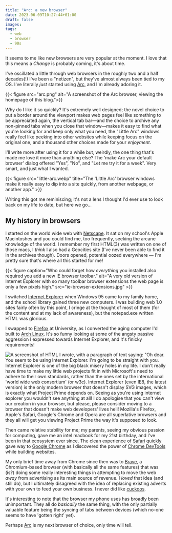 ```yaml
---
title: "Arc: a new browser"
date: 2023-06-09T10:27:44+01:00
draft: false
images:
tags:
  - web
  - browser
  - 90s
---
```


It seems to me like new browsers are very popular at the moment. I love that this means a _Change_ is probably coming, it's about time.

I've oscillated a little through web browsers in the roughly two and a half decades(!) I've been a "netizen", but they've almost always been tied to my OS. I've literally _just_ started using [Arc](https://arc.net/), and I'm already adoring it.

{{< figure src="arc.png" alt="A screenshot of the Arc browser, viewing the homepage of this blog.">}}

Why do I like it so quickly? It's extremely well designed; the novel choice to put a border around the viewport makes web pages feel like something to be appreciated again, the vertical tab bar—and the choice to archive any non-pinned tabs when you close that window—makes it easy to find what you're looking for and keep only what you need, the "Little Arc" windows really feel like peeking into other websites while keeping focus on the original one, and a thousand other choices made for your _enjoyment_.

I'll write more after using it for a while but, weirdly, the one thing that's made me love it more than anything else? The 'make Arc your default browser' dialog offered "Yes", "No", and "Let me try it for a week". Very smart, and just what I wanted.

{{< figure src="little-arc.webp" title="The 'Little Arc' browser windows make it really easy to dip into a site quickly, from another webpage, or another app." >}}

Writing this got me reminiscing; it's not a lens I thought I'd ever use to look back on my life to date, but here we go…

## My history in browsers

I started on the world wide web with [Netscape](https://en.wikipedia.org/wiki/Netscape_(web_browser)#/media/File:Apple_Unix_with_Netscape.png). It sat on my school's Apple Macintoshes and you could find me, too frequently, seeking the arcane knowledge of the world. I remember my first HTML(3) was written on one of those macs, I _think_ I also had a Geocities site (I've never been able to find it in the archives though). Doors opened, potential oozed everywhere — I'm pretty sure that's where all this started for me!

{{< figure caption="Who could forget how _everything_ you installed also required you add a new IE browser toolbar." alt="A very old version of Internet Explorer with so many toolbar browser extensions the web page is only a few pixels high." src="ie-browser-extensions.jpg" >}}

I switched [Internet Explorer](https://en.wikipedia.org/wiki/Internet_Explorer#/media/File:Internet_Explorer_1.0.png) when Windows 95 came to my family home, and the school library gained three new computers. I was building web 1.0 sites fairly often by this point, I cringe at the thought of most of them (for the content and at my lack of awareness), but the notepad.exe written HTML was glorious.

I swapped to [Firefox](https://en.wikipedia.org/wiki/Firefox#/media/File:Firefox_96_screenshot.png) at University, as I converted the aging computer I'd built to [Arch Linux](https://en.wikipedia.org/wiki/Arch_Linux). It's so funny looking at some of the angsty passive aggression I expressed towards Internet Explorer, and it's finicky requirements!

![A screenshot of HTML I wrote, with a paragraph of text saying: "Oh dear. You seem to be using Internet Explorer. I'm going to be straight with you. Internet Explorer is one of the big black misery holes in my life. I don't really have time to make my little web projects fit in with Microsoft's need to adhere to their own standards, rather than the ones set by the international 'world wide web consortium' (or w3c). Internet Explorer (even IE8, the latest version) is the only modern browser that doesn't display SVG images, which is exactly what Project Prime depends on. Seeing as you're using internet explorer you wouldn't see anything at all! I do apologise that you can't view our creation in your browser, but please, please consider moving to a browser that doesn't make web developers' lives hell! Mozilla's Firefox, Apple's Safari, Google's Chrome and Opera are all superlative browsers and they all will get you viewing Project Prime the way it's supposed to look.](no-ie.png)

Then came relative stability for me; my parents, seeing my obvious passion for computing, gave me an intel macbook for my 21st birthday, and I've been in that ecosystem ever since. The clean experience of [Safari](https://en.wikipedia.org/wiki/Safari_(web_browser)) quickly gave way to [Google Chrome](https://en.wikipedia.org/wiki/Google_Chrome) as I discovered the power of [Chrome DevTools](https://developer.chrome.com/docs/devtools/) while building websites.

My only brief time away from Chrome since then was to [Brave](https://en.wikipedia.org/wiki/Brave_(web_browser)), a Chromium-based browser (with basically all the same features) that was (is?) doing some really interesting things in attempting to move the web _away_ from advertising as its main source of revenue. I _loved_ that idea (and still do), but I ultimately disagreed with the idea of replacing existing adverts with your own to feed your own business. I never did like [cuckoos](https://en.wikipedia.org/wiki/Cuckoo#Brood_parasitism).

It's interesting to note that the browser my phone uses has broadly been unimportant. They all do _basically_ the same thing, with the only partially valuable feature being the syncing of tabs between devices (which no-one seems to have 'gotten right' yet).

Perhaps [Arc](https://arc.net) is my next browser of choice, only time will tell.
